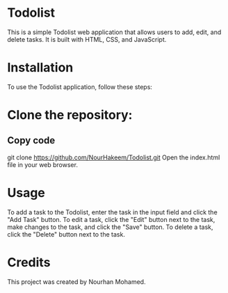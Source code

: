 # Todolist
This is a simple Todolist web application that allows users to add, edit, and delete tasks. It is built with HTML, CSS, and JavaScript.

# Installation
To use the Todolist application, follow these steps:

# Clone the repository:


## Copy code
git clone https://github.com/NourHakeem/Todolist.git
Open the index.html file in your web browser.

# Usage
To add a task to the Todolist, enter the task in the input field and click the "Add Task" button. To edit a task, click the "Edit" button next to the task, make changes to the task, and click the "Save" button. To delete a task, click the "Delete" button next to the task.

# Credits
This project was created by Nourhan Mohamed.



